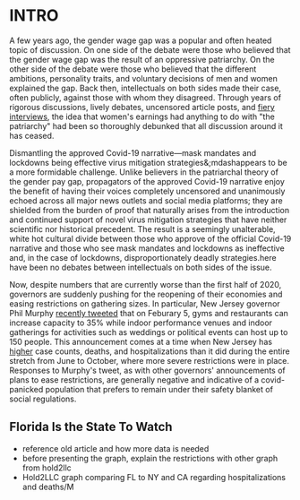 # INTRO

A few years ago, the gender wage gap was a popular and often heated topic of discussion. On one side of the debate were those who believed that the gender wage gap was the result of an oppressive patriarchy. On the other side of the debate were those who believed that the different ambitions, personality traits, and voluntary decisions of men and women explained the gap. Back then, intellectuals on both sides made their case, often publicly, against those with whom they disagreed. Through years of rigorous discussions, lively debates, uncensored article posts, and [fiery interviews](https://www.youtube.com/watch?v=aMcjxSThD54), the idea that women's earnings had anything to do with "the patriarchy" had been so thoroughly debunked that all discussion around it has ceased. 

Dismantling the approved Covid-19 narrative&mdash;mask mandates and lockdowns being effective virus mitigation strategies&;mdashappears to be a more formidable challenge. Unlike believers in the patriarchal theory of the gender pay gap, propagators of the approved Covid-19 narrative enjoy the benefit of having their voices completely uncensored and unanimously echoed across all major news outlets and social media platforms; they are shielded from the burden of proof that naturally arises from the introduction and continued support of novel virus mitigation strategies that have neither scientific nor historical precedent. The result is a seemingly unalterable, white hot cultural divide between those who approve of the official Covid-19 narrative and those who see mask mandates and lockdowns as ineffective and, in the case of lockdowns, disproportionately deadly strategies.here have been no debates between intellectuals on both sides of the issue. 

Now, despite numbers that are currently worse than the first half of 2020, governors are suddenly pushing for the reopening of their economies and easing restrictions on gathering sizes. In particular, New Jersey governor Phil Murphy [recently tweeted](https://twitter.com/GovMurphy/status/1356998994006794243?s=20) that on Feburary 5, gyms and restaurants can increase capacity to 35% while indoor performance venues and indoor gatherings for activities such as weddings or political events can host up to 150 people. This announcement comes at a time when New Jersey has [higher](https://covidtracking.com/data/state/new-jersey) case counts, deaths, and hospitalizations than it did during the entire stretch from June to October, where more severe restrictions were in place. Responses to Murphy's tweet, as with other governors' announcements of plans to ease restrictions, are generally negative and indicative of a covid-panicked population that prefers to remain under their safety blanket of social regulations. 


## Florida Is the State To Watch
- reference old article and how more data is needed
- before presenting the graph, explain the restrictions with other graph from hold2llc
- Hold2LLC graph comparing FL to NY and CA regarding hospitalizations and deaths/M
